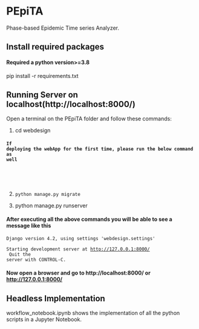 # PEpiTA
Phase-based Epidemic Time series Analyzer.

## Install required packages
#### Required a python version>=3.8
pip install -r requirements.txt

## Running Server on localhost(http://localhost:8000/)
Open a terminal on the PEpiTA folder and follow these commands:
1. cd webdesign <br/>


#### <code>If deploying the webApp for the first time, please run the below command as well
2. python manage.py migrate</code><br>

3. python manage.py runserver

#### After executing all the above commands you will be able to see a message like this
<code>Django version 4.2, using settings 'webdesign.settings'<br>
Starting development server at http://127.0.0.1:8000/<br>
Quit the server with CONTROL-C.<br></code>

#### Now open a browser and go to http://localhost:8000/ or http://127.0.0.1:8000/

## Headless Implementation
workflow_notebook.ipynb shows the implementation of all the python scripts in a Jupyter Notebook.